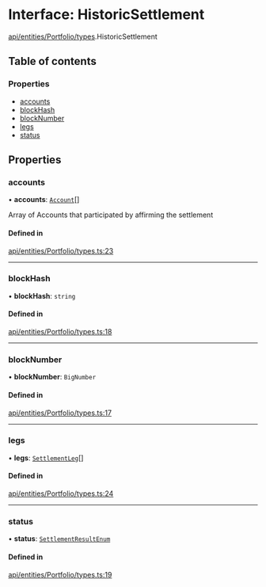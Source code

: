 # Interface: HistoricSettlement

[api/entities/Portfolio/types](../wiki/api.entities.Portfolio.types).HistoricSettlement

## Table of contents

### Properties

- [accounts](../wiki/api.entities.Portfolio.types.HistoricSettlement#accounts)
- [blockHash](../wiki/api.entities.Portfolio.types.HistoricSettlement#blockhash)
- [blockNumber](../wiki/api.entities.Portfolio.types.HistoricSettlement#blocknumber)
- [legs](../wiki/api.entities.Portfolio.types.HistoricSettlement#legs)
- [status](../wiki/api.entities.Portfolio.types.HistoricSettlement#status)

## Properties

### accounts

• **accounts**: [`Account`](../wiki/api.entities.Account.Account)[]

Array of Accounts that participated by affirming the settlement

#### Defined in

[api/entities/Portfolio/types.ts:23](https://github.com/PolymeshAssociation/polymesh-sdk/blob/07b115c8/src/api/entities/Portfolio/types.ts#L23)

___

### blockHash

• **blockHash**: `string`

#### Defined in

[api/entities/Portfolio/types.ts:18](https://github.com/PolymeshAssociation/polymesh-sdk/blob/07b115c8/src/api/entities/Portfolio/types.ts#L18)

___

### blockNumber

• **blockNumber**: `BigNumber`

#### Defined in

[api/entities/Portfolio/types.ts:17](https://github.com/PolymeshAssociation/polymesh-sdk/blob/07b115c8/src/api/entities/Portfolio/types.ts#L17)

___

### legs

• **legs**: [`SettlementLeg`](../wiki/api.entities.Portfolio.types.SettlementLeg)[]

#### Defined in

[api/entities/Portfolio/types.ts:24](https://github.com/PolymeshAssociation/polymesh-sdk/blob/07b115c8/src/api/entities/Portfolio/types.ts#L24)

___

### status

• **status**: [`SettlementResultEnum`](../wiki/types.SettlementResultEnum)

#### Defined in

[api/entities/Portfolio/types.ts:19](https://github.com/PolymeshAssociation/polymesh-sdk/blob/07b115c8/src/api/entities/Portfolio/types.ts#L19)
